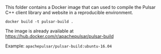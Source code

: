 <!--

    Licensed to the Apache Software Foundation (ASF) under one
    or more contributor license agreements.  See the NOTICE file
    distributed with this work for additional information
    regarding copyright ownership.  The ASF licenses this file
    to you under the Apache License, Version 2.0 (the
    "License"); you may not use this file except in compliance
    with the License.  You may obtain a copy of the License at

      http://www.apache.org/licenses/LICENSE-2.0

    Unless required by applicable law or agreed to in writing,
    software distributed under the License is distributed on an
    "AS IS" BASIS, WITHOUT WARRANTIES OR CONDITIONS OF ANY
    KIND, either express or implied.  See the License for the
    specific language governing permissions and limitations
    under the License.

-->

This folder contains a Docker image that can used to compile the Pulsar C++ client library
and website in a reproducible environment.

```shell
docker build -t pulsar-build .
```

The image is already available at https://hub.docker.com/r/apachepulsar/pulsar-build

Example: `apachepulsar/pulsar-build:ubuntu-16.04`
